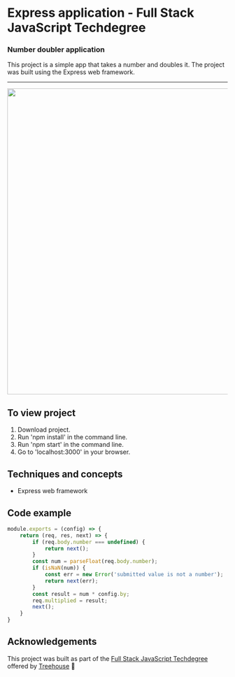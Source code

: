 # Express application - Full Stack JavaScript Techdegree

### Number doubler application
This project is a simple app that takes a number and doubles it. The project was built using the Express web framework.

***
<img src="https://res.cloudinary.com/dtqevfsxh/image/upload/v1554485395/portfolio/expressDoubler.png" width="700px">

## To view project
1. Download project.
2. Run 'npm install' in the command line.
3. Run 'npm start' in the command line.
4. Go to 'localhost:3000' in your browser.

<!-- ## Project objective -->
<!-- To complete this project I created JavaScript classes (Game, Board, Space, Player, Token) to organize the code. Each class, with its constructor function, methods, getters and setters is in its own .js file, and the app.js file handles the interaction with DOM elements. -->

## Techniques and concepts
- Express web framework

## Code example
```javascript
module.exports = (config) => {
	return (req, res, next) => {
		if (req.body.number === undefined) {
			return next();
		}
		const num = parseFloat(req.body.number);
		if (isNaN(num)) {
			const err = new Error('submitted value is not a number');
			return next(err);
		}
		const result = num * config.by;
		req.multiplied = result;
		next();
	}
}
```

## Acknowledgements
This project was built as part of the [Full Stack JavaScript Techdegree](https://join.teamtreehouse.com/techdegree/) offered by [Treehouse](https://teamtreehouse.com) :raised_hands:

